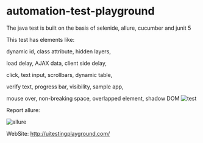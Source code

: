 # automation-test-playground
The java test is built on the basis of selenide, allure, cucumber and junit 5

This test has elements like:

dynamic id, class attribute, hidden layers, 

load delay, AJAX data, client side delay, 

click, text input, scrollbars, dynamic table, 

verify text, progress bar, visibility, sample app, 

mouse over, non-breaking space, overlapped element, shadow DOM
![test](https://user-images.githubusercontent.com/110237352/195834395-d60730a8-2027-4a83-86a4-6762e14e473f.gif)


Report allure:

![allure](https://user-images.githubusercontent.com/110237352/195834476-a4e8d4cc-a2ba-49b4-96c5-82870dff4060.gif)




WebSite: http://uitestingplayground.com/
